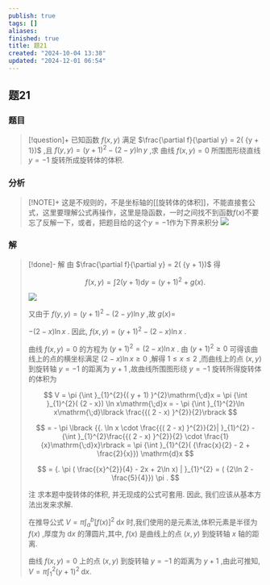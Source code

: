 ```yaml
---
publish: true
tags: []
aliases: 
finished: true
title: 题21
created: "2024-10-04 13:38"
updated: "2024-12-01 06:54"
---
```

## 题21
### 题目
> [!question]+
> 已知函数 $f( {x,y})$ 满足 $\frac{\partial f}{\partial y} = 2( {y + 1})$ ,且 $f( {y,y})  = {( y + 1) }^{2} - ( {2 - y}) \ln y$ ,求
> 曲线 $f( {x,y})  = 0$ 所围图形绕直线 $y =  - 1$ 旋转所成旋转体的体积.
### 分析
> [!NOTE]+
> 这是不规则的，不是坐标轴的[[旋转体的体积]]，不能直接套公式，这里要理解公式再操作，这里是隐函数，一时之间找不到函数$f(x)$不要忘了反解一下，或者，把题目给的这个$y=-1$作为下界来积分
> ![](https://img.hwenyi.tech/202411220102865.webp)
### 解
> [!done]-
> 解 由 $\frac{\partial f}{\partial y} = 2( {y + 1})$ 得
> 
> $$
> f( {x, y}) = \int 2( {y + 1}) \mathrm{d}y = {( y + 1) }^{2} + g( x) .
> $$
> 
> ![](https://img.hwenyi.tech/202409302017925.webp)
> 
> 又由于 $f( {y, y}) = {( y + 1) }^{2} - ( {2 - y}) \ln y$ ,故 $g( x) =$
> 
> $- ( {2 - x}) \ln x$ . 因此, $f( {x, y}) = {( y + 1) }^{2} - ( {2 - x}) \ln x$ .
> 
> 曲线 $f( {x, y}) = 0$ 的方程为 ${( y + 1) }^{2} = ( {2 - x}) \ln x$ . 由 ${( y + 1) }^{2} \geq 0$ 可得该曲线上的点的横坐标满足 $( {2 - x}) \ln x \geq 0$ ,解得 $1 \leq x \leq 2$ ,而曲线上的点 $( {x, y})$ 到旋转轴 $y = - 1$ 的距离为 $y + 1$ ,故曲线所围图形绕 $y = - 1$ 旋转所得旋转体的体积为
> 
> $$
> V = \pi {\int }_{1}^{2}{( y + 1) }^{2}\mathrm{\;d}x = \pi {\int }_{1}^{2}( {2 - x}) \ln x\mathrm{\;d}x = - \pi {\int }_{1}^{2}\ln x\mathrm{\;d}\lbrack \frac{{( 2 - x) }^{2}}{2}\rbrack
> $$
> 
> $$
> = - \pi \lbrack {{. \ln x \cdot \frac{{( 2 - x) }^{2}}{2}| }_{1}^{2} - {\int }_{1}^{2}\frac{{( 2 - x) }^{2}}{2} \cdot \frac{1}{x}\mathrm{\;d}x}\rbrack = \pi {\int }_{1}^{2}( {\frac{x}{2} - 2 + \frac{2}{x}}) \mathrm{d}x
> $$
> 
> $$
> = {. \pi ( \frac{{x}^{2}}{4} - 2x + 2\ln x) | }_{1}^{2} = ( {2\ln 2 - \frac{5}{4}}) \pi .
> $$
> 
> 注 求本题中旋转体的体积, 并无现成的公式可套用. 因此, 我们应该从基本方法出发来求解.
> 
> 在推导公式 $V = \pi {\int }_{a}^{b}{\lbrack f( x) \rbrack }^{2}\mathrm{\;d}x$ 时,我们使用的是元素法,体积元素是半径为 $f( x)$ ,厚度为 $\mathrm{d}x$ 的薄圆片,其中, $f( x)$ 是曲线上的点 $( {x, y})$ 到旋转轴 $x$ 轴的距离.
> 
> 曲线 $f( {x, y}) = 0$ 上的点 $( {x, y})$ 到旋转轴 $y = - 1$ 的距离为 $y + 1$ ,由此可推知, $V = \pi {\int }_{1}^{2}{( y + 1) }^{2}\mathrm{\;d}x.$